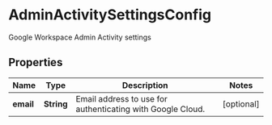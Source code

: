 

# AdminActivitySettingsConfig

Google Workspace Admin Activity settings

## Properties

| Name | Type | Description | Notes |
|------------ | ------------- | ------------- | -------------|
|**email** | **String** | Email address to use for authenticating with Google Cloud. |  [optional] |



